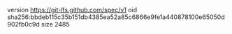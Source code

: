 version https://git-lfs.github.com/spec/v1
oid sha256:bbdeb115c35b151db4385ea52a85c6866e9fe1a440878100e65050d902fb0c9d
size 2485
